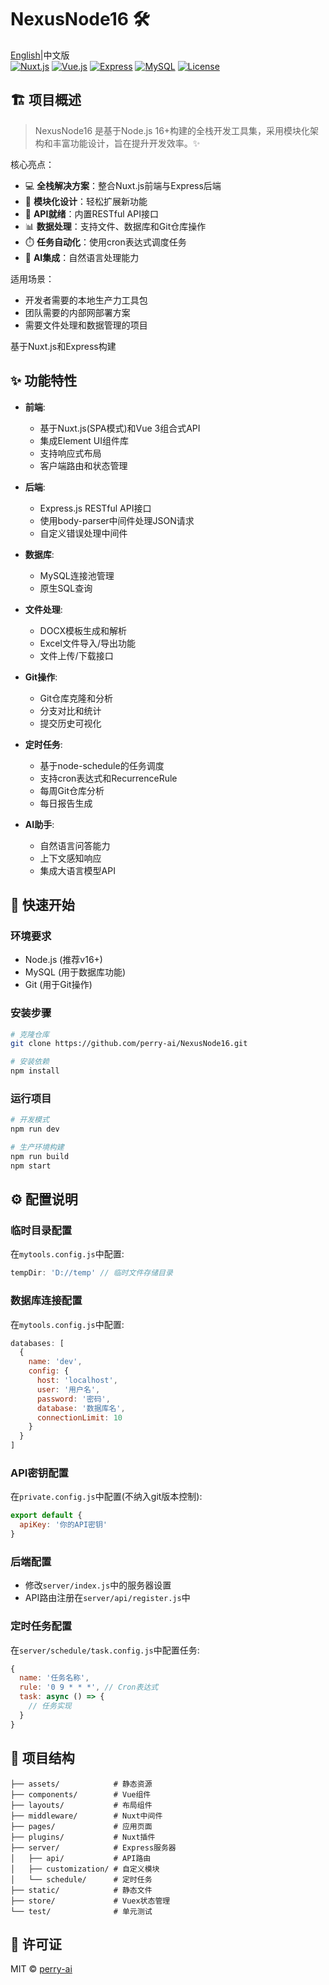 # NexusNode16 🛠️ 
[English](README.md)|中文版  
[![Nuxt.js](https://img.shields.io/badge/Nuxt.js-00C58E?style=flat-square&logo=nuxt.js&logoColor=white)](https://nuxtjs.org/)
[![Vue.js](https://img.shields.io/badge/Vue.js-4FC08D?style=flat-square&logo=vue.js&logoColor=white)](https://vuejs.org/)
[![Express](https://img.shields.io/badge/Express-000000?style=flat-square&logo=express&logoColor=white)](https://expressjs.com/)
[![MySQL](https://img.shields.io/badge/MySQL-4479A1?style=flat-square&logo=mysql&logoColor=white)](https://www.mysql.com/)
[![License](https://img.shields.io/badge/License-MIT-blue.svg?style=flat-square)](LICENSE)

## 🏗️ 项目概述

> NexusNode16 是基于Node.js 16+构建的全栈开发工具集，采用模块化架构和丰富功能设计，旨在提升开发效率。✨

核心亮点：
- 💻 **全栈解决方案**：整合Nuxt.js前端与Express后端
- 🧩 **模块化设计**：轻松扩展新功能
- 🔌 **API就绪**：内置RESTful API接口
- 📊 **数据处理**：支持文件、数据库和Git仓库操作
- ⏱️ **任务自动化**：使用cron表达式调度任务
- 🤖 **AI集成**：自然语言处理能力

适用场景：
- 开发者需要的本地生产力工具包
- 团队需要的内部网部署方案
- 需要文件处理和数据管理的项目

基于Nuxt.js和Express构建

## ✨ 功能特性

- **前端**: 
  - 基于Nuxt.js(SPA模式)和Vue 3组合式API
  - 集成Element UI组件库
  - 支持响应式布局
  - 客户端路由和状态管理
  
- **后端**: 
  - Express.js RESTful API接口
  - 使用body-parser中间件处理JSON请求
  - 自定义错误处理中间件
  
- **数据库**: 
  - MySQL连接池管理
  - 原生SQL查询
  
- **文件处理**: 
  - DOCX模板生成和解析
  - Excel文件导入/导出功能
  - 文件上传/下载接口
  
- **Git操作**: 
  - Git仓库克隆和分析
  - 分支对比和统计
  - 提交历史可视化
  
- **定时任务**: 
  - 基于node-schedule的任务调度
  - 支持cron表达式和RecurrenceRule
  - 每周Git仓库分析
  - 每日报告生成
  
- **AI助手**: 
  - 自然语言问答能力
  - 上下文感知响应
  - 集成大语言模型API

## 🚀 快速开始

### 环境要求
- Node.js (推荐v16+)
- MySQL (用于数据库功能)
- Git (用于Git操作)

### 安装步骤
```bash
# 克隆仓库
git clone https://github.com/perry-ai/NexusNode16.git

# 安装依赖
npm install

```

### 运行项目
```bash
# 开发模式
npm run dev

# 生产环境构建
npm run build
npm start
```

## ⚙️ 配置说明

### 临时目录配置
在`mytools.config.js`中配置:
```javascript
tempDir: 'D://temp' // 临时文件存储目录
```

### 数据库连接配置
在`mytools.config.js`中配置:
```javascript
databases: [
  {
    name: 'dev',
    config: {
      host: 'localhost',
      user: '用户名',
      password: '密码',
      database: '数据库名',
      connectionLimit: 10
    }
  }
]
```

### API密钥配置
在`private.config.js`中配置(不纳入git版本控制):
```javascript
export default {
  apiKey: '你的API密钥'
}
```

### 后端配置
- 修改`server/index.js`中的服务器设置
- API路由注册在`server/api/register.js`中

### 定时任务配置
在`server/schedule/task.config.js`中配置任务:
```javascript
{
  name: '任务名称',
  rule: '0 9 * * *', // Cron表达式
  task: async () => {
    // 任务实现
  }
}
```

## 📂 项目结构

```
├── assets/            # 静态资源
├── components/        # Vue组件
├── layouts/           # 布局组件
├── middleware/        # Nuxt中间件
├── pages/             # 应用页面
├── plugins/           # Nuxt插件
├── server/            # Express服务器
│   ├── api/           # API路由
│   ├── customization/ # 自定义模块
│   └── schedule/      # 定时任务
├── static/            # 静态文件
├── store/             # Vuex状态管理
└── test/              # 单元测试
```

## 📜 许可证

MIT © [perry-ai](LICENSE)
